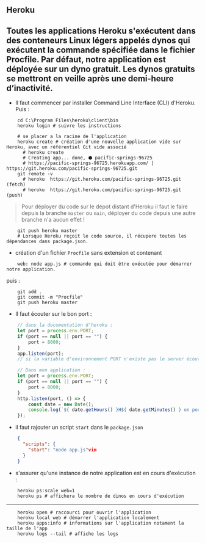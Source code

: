 Heroku
-
Toutes les applications Heroku s'exécutent dans des conteneurs Linux légers appelés dynos qui exécutent la commande spécifiée dans le fichier Procfile.
Par défaut, notre application est déployée sur un dyno gratuit. Les dynos gratuits se mettront en veille après une demi-heure d’inactivité.
---

- Il faut commencer par installer Command Line Interface (CLI) d'Heroku.
Puis :
````shell script
    cd C:\Program Files\heroku\client\bin
    heroku login # suivre les instructions
````
````shell script
    # se placer a la racine de l'application
    heroku create # création d'une nouvelle application vide sur Heroku, avec un référentiel Git vide associé
      # heroku create
      # Creating app... done, ⬢ pacific-springs-96725
      # https://pacific-springs-96725.herokuapp.com/ | https://git.heroku.com/pacific-springs-96725.git
    git remote -v
      # heroku  https://git.heroku.com/pacific-springs-96725.git (fetch)
      # heroku  https://git.heroku.com/pacific-springs-96725.git (push)
````
> Pour déployer du code sur le dépot distant d'Heroku il faut le faire depuis la branche ``master`` ou ``main``,
> déployer du code depuis une autre branche n'a aucun effet !
````shell script
    git push heroku master
    # Lorsque Heroku reçoit le code source, il récupere toutes les dépendances dans package.json.
````

- création d'un fichier ``Procfile`` sans extension et contenant
````shell script
    web: node app.js # commande qui doit être exécutée pour démarrer notre application.
````
puis :
````shell script
    git add .
    git commit -m "Procfile"
    git push heroku master
````

- Il faut écouter sur le bon port :
````javascript
    // dans la documentation d'heroku :
    let port = process.env.PORT;
    if (port == null || port == "") {
        port = 8000;
    }
    app.listen(port);
    // si la variable d'environnement PORT n'existe pas le server écoutera sur le port 8000

    // Dans mon application :
    let port = process.env.PORT;
    if (port == null || port == "") {
        port = 8000;
    }
    http.listen(port, () => {
        const date = new Date();
        console.log(`${ date.getHours() }H${ date.getMinutes() } on port : ${ port }`);
    });
````

- il faut rajouter un script ``start`` dans le ``package.json``
````json
    {
      "scripts": {
        "start": "node app.js"vim
      }
    }
````
- s'assurer qu'une instance de notre application est en cours d'exécution : 
````shell script
    heroku ps:scale web=1
    heroku ps # affichera le nombre de dinos en cours d'exécution
````

---

````shell script
    heroku open # raccourci pour ouvrir l'application
    heroku local web # démarrer l'application localement
    heroku apps:info # informations sur l'application notament la taille de l'app
    heroku logs --tail # affiche les logs
````